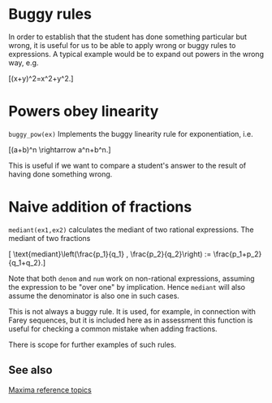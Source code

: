# Buggy rules

In order to establish that the student has done something particular but wrong, it is useful for us to be able to apply wrong or buggy rules to expressions.  A typical example would be to expand out powers in the wrong way, e.g.

\[(x+y)^2=x^2+y^2.\]

# Powers obey linearity

`buggy_pow(ex)` Implements the buggy linearity rule for exponentiation, i.e.

\[(a+b)^n \rightarrow a^n+b^n.\]

This is  useful if we want to compare a student's answer to the result  of having done something wrong.

# Naive addition of fractions

`mediant(ex1,ex2)` calculates the mediant of two rational expressions.
The mediant of two fractions

\[ \text{mediant}\left(\frac{p_1}{q_1} , \frac{p_2}{q_2}\right)
:= \frac{p_1+p_2}{q_1+q_2}.\]

Note that both `denom` and `num` work on non-rational expressions, assuming the expression to be "over one" by implication.  Hence `mediant` will also assume the denominator is also one in such cases.

This is not always a buggy rule. It is used, for example, in connection with Farey sequences, but it is included here as in assessment this function is useful for checking a common mistake when adding fractions.

There is scope for further examples of such rules.

## See also

[Maxima reference topics](index.md#reference)
